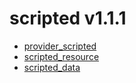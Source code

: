 # scripted v1.1.1
- [provider_scripted](provider_scripted.md)
- [scripted_resource](scripted_resource.md)
- [scripted_data](scripted_data.md)
